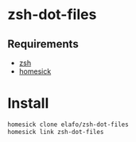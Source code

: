 # zsh-dot-files
## Requirements
- [zsh](https://github.com/robbyrussell/oh-my-zsh/wiki/Installing-ZSH)
- [homesick](https://github.com/technicalpickles/homesick/)

# Install
```zsh
homesick clone elafo/zsh-dot-files
homesick link zsh-dot-files
